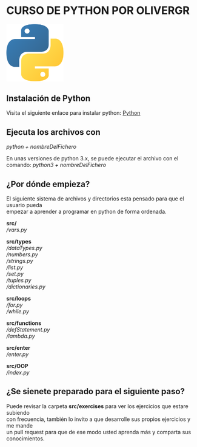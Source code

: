 # CURSO DE PYTHON POR OLIVERGR

<img style="width:30%;" src="./img/python.svg" alt="">

## Instalación de Python
Visita el siguiente enlace para instalar python:
[Python](https://www.python.org/downloads/)  

## Ejecuta los archivos con   
*python + nombreDelFichero*

En unas versiones de python 3.x, se puede ejecutar 
el archivo con el comando:
*python3 + nombreDelFichero*

## ¿Por dónde empieza?  
El siguiente sistema de archivos y directorios esta 
pensado para que el usuario pueda  
empezar a aprender a programar en python de forma ordenada.  

**src/**  
*/vars.py*  

**src/types**  
*/dataTypes.py*  
*/numbers.py*  
*/strings.py*  
*/list.py*  
*/set.py*  
*/tuples.py*  
*/dictionaries.py*  

**src/loops**  
*/for.py*  
*/while.py*  

**src/functions**  
*/defStatement.py*  
*/lambda.py*  

**src/enter**  
*/enter.py*  

**src/OOP**  
*/index.py*


## ¿Se sienete preparado para el siguiente paso?  
Puede revisar la carpeta **src/exercises** para ver los ejercicios que estare subiendo  
con frecuencia, también lo invito a que desarrolle sus propios ejercicios y me mande  
un pull request para que de ese modo usted aprenda más y comparta sus conocimientos.

